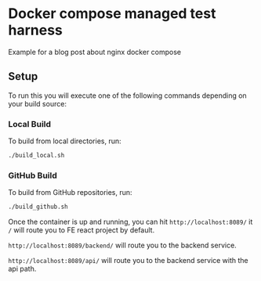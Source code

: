 # Docker compose managed test harness

Example for a blog post about nginx docker compose

## Setup

To run this you will execute one of the following commands depending on your build source:

### Local Build

To build from local directories, run:

```bash
./build_local.sh
```

### GitHub Build

To build from GitHub repositories, run:

```bash
./build_github.sh
```

Once the container is up and running, you can hit `http://localhost:8089/` it `/` will route you to FE react project by default.

`http://localhost:8089/backend/` will route you to the backend service.

`http://localhost:8089/api/` will route you to the backend service with the api path.

